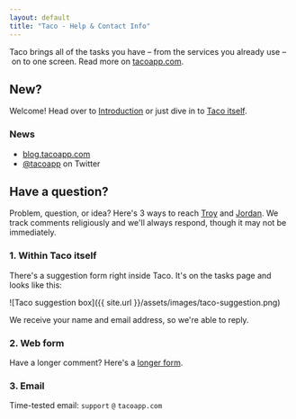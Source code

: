```yaml
---
layout: default
title: "Taco - Help & Contact Info"
---
```


Taco brings all of the tasks you have – from the services you already
use – on to one screen. Read more on [tacoapp.com](https://tacoapp.com).

## New?

Welcome! Head over to [Introduction](/how-it-works/introduction.html) or just
dive in to <a href="https://tacoapp.com/">Taco itself</a>.

### News

* [blog.tacoapp.com](http://blog.tacoapp.com/)
* [@tacoapp](https://twitter.com/tacoapp) on Twitter


## Have a question?

Problem, question, or idea? Here's 3 ways to reach [Troy](https://twitter.com/troyd) and [Jordan](https://twitter.com/fixie). We track comments religiously and we'll always respond, though it may not be immediately.

### 1. Within Taco itself

There's a suggestion form right inside Taco. It's on the tasks page and
looks like this:

![Taco suggestion box]({{ site.url }}/assets/images/taco-suggestion.png)

We receive your name and email address, so we're able to reply.

### 2. Web form

Have a longer comment? Here's a [longer form](https://tacoapp.com/feedback).

### 3. Email

Time-tested email: `support` `@` `tacoapp.com`
